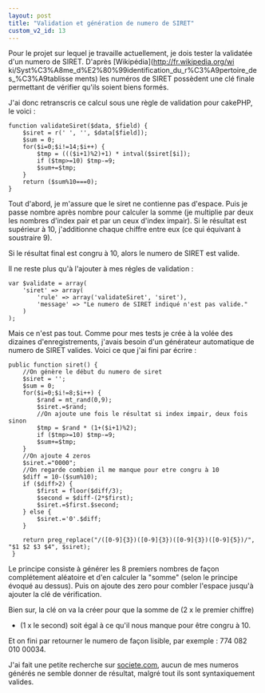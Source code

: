 ```yaml
---
layout: post
title: "Validation et génération de numero de SIRET"
custom_v2_id: 13
---
```


Pour le projet sur lequel je travaille actuellement, je dois tester la
validatée d'un numero de SIRET. D'après [Wikipédia](http://fr.wikipedia.org/wi
ki/Syst%C3%A8me_d%E2%80%99identification_du_r%C3%A9pertoire_des_%C3%A9tablisse
ments) les numéros de SIRET possèdent une clé finale permettant de vérifier
qu'ils soient biens formés.

J'ai donc retranscris ce calcul sous une règle de validation pour cakePHP, le
voici :

    
    function validateSiret($data, $field) {
    	$siret = r(' ', '', $data[$field]);
    	$sum = 0;
    	for($i=0;$i!=14;$i++) {
    		$tmp = ((($i+1)%2)+1) * intval($siret[$i]);
    		if ($tmp>=10) $tmp-=9;
    		$sum+=$tmp;
    	}
    	return ($sum%10===0);
    }
    

Tout d'abord, je m'assure que le siret ne contienne pas d'espace. Puis je
passe nombre après nombre pour calculer la somme (je multiplie par deux les
nombres d'index pair et par un ceux d'index impair). Si le résultat est
supérieur à 10, j'additionne chaque chiffre entre eux (ce qui équivant à
soustraire 9).

Si le résultat final est congru à 10, alors le numero de SIRET est valide.

Il ne reste plus qu'à l'ajouter à mes régles de validation :

    
    var $validate = array(
    	'siret' => array(
    		'rule' => array('validateSiret', 'siret'),
    		'message' => "Le numero de SIRET indiqué n'est pas valide."
    	)
    );
    

Mais ce n'est pas tout. Comme pour mes tests je crée à la volée des dizaines
d'enregistrements, j'avais besoin d'un générateur automatique de numero de
SIRET valides. Voici ce que j'ai fini par écrire :

    
    public function siret() {
    	//On génère le début du numero de siret
    	$siret = '';
    	$sum = 0;
    	for($i=0;$i!=8;$i++) {
    		$rand = mt_rand(0,9);
    		$siret.=$rand;
    		//On ajoute une fois le résultat si index impair, deux fois sinon
    		$tmp = $rand * (1+($i+1)%2);
    		if ($tmp>=10) $tmp-=9;
    		$sum+=$tmp;
    	}
    	//On ajoute 4 zeros
    	$siret.="0000";
    	//On regarde combien il me manque pour etre congru à 10
    	$diff = 10-($sum%10);
    	if ($diff>2) {
    		$first = floor($diff/3);
    		$second = $diff-(2*$first);
    		$siret.=$first.$second;
    	} else {
    		$siret.='0'.$diff;
    	}
    
    	return preg_replace("/([0-9]{3})([0-9]{3})([0-9]{3})([0-9]{5})/", "$1 $2 $3 $4", $siret);
     }
    

Le principe consiste à générer les 8 premiers nombres de façon complétement
aléatoire et d'en calculer la "somme" (selon le principe évoqué au dessus).
Puis on ajoute des zero pour combler l'espace jusqu'à ajouter la clé de
vérification.

Bien sur, la clé on va la créer pour que la somme de (2 x le premier chiffre)
+ (1 x le second) soit égal à ce qu'il nous manque pour être congru à 10.

Et on fini par retourner le numero de façon lisible, par exemple : 774 082 010
00034.

J'ai fait une petite recherche sur [societe.com](http://www.societe.com/),
aucun de mes numeros générés ne semble donner de résultat, malgré tout ils
sont syntaxiquement valides.

